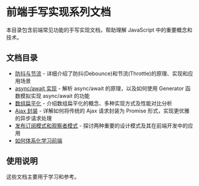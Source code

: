 # 前端手写实现系列文档

本目录包含前端常见功能的手写实现文档，帮助理解 JavaScript 中的重要概念和技术。

## 文档目录

- [防抖与节流](./1.防抖与节流.md) - 详细介绍了防抖(Debounce)和节流(Throttle)的原理、实现和应用场景
- [async/await 实现](./2.async%20await实现.md) - 解析 async/await 的原理，以及如何使用 Generator 函数模拟实现 async/await 的功能
- [数组扁平化](./3.数组扁平化.md) - 介绍数组扁平化的概念、多种实现方式及性能对比分析
- [Ajax 封装](./4.Ajax封装.md) - 详解如何将传统的 Ajax 请求封装为 Promise 形式，实现更优雅的异步请求处理
- [发布订阅模式和观察者模式](./5.发布订阅模式和观察者模式.md) - 探讨两种重要的设计模式及其在前端开发中的应用
- [如何体系化学习前端](./6.如何体系化学习前端.md)

## 使用说明

这些文档主要用于学习和参考。
